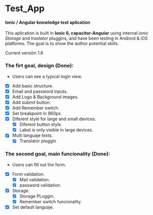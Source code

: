 # Test_App
#### Ionic / Angular knowledge test aplication

This aplication is built in **Ionic 6, capacitor-Angular** using internal *ionic Storage* and *traslator* pluggins, and have been testing in Android  & iOS platforms.
The goal is to show the author potential skills.

Current versión 1.6 

### The firt goal, design (Done):
- Users can see a typical login view.
- [x] Add basic structure.
- [x] Email and password inputs.
- [x] Add Logo & Background images.
- [x] Add submit button.
- [x] Add Remember switch.
- [x] Set breakpoint in 960px.
- [x] Diferent style for large and small devices.
  - [x] Diferent button style.
  - [x] Label is only visible in large devices.
- [x] Multi languaje texts.
  - [x] Translator pluggin

### The second goal, main funcionality (Done):
- Users can fill out the form.
- [x] Form validation.
  - [x] Mail validation.
  - [x] password validation.
- [x] Storage.
  - [x] Storage PLuggin.
  - [x] Remember switch funcionality.
- [x] Set default languaje.
